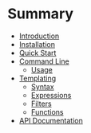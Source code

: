 # Summary

- [Introduction](./intro.md)
- [Installation](./install.md)
- [Quick Start]()
- [Command Line]()
  - [Usage](./cli/usage.md)
- [Templating](./templates/intro.md)
  - [Syntax](./templates/syntax.md)
  - [Expressions](./templates/expressions.md)
  - [Filters](./templates/filters.md)
  - [Functions](./templates/functions.md)
- [API Documentation](./api.md)
